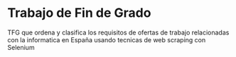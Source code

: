 # Trabajo de Fin de Grado
TFG que ordena y clasifica los requisitos de ofertas de trabajo relacionadas con la informatica en España usando tecnicas de web scraping con Selenium
